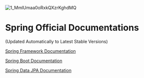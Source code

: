 ![1_MmlUmaa0oRxkQXzrKghdMQ](https://github.com/vishalsingh2972/Spring-Framework/assets/106817047/b4210002-a4b9-434e-b606-f897f337faf6)

# Spring Official Documentations 
 (Updated Automatically to Latest Stable Versions)

[Spring Framework Documentation](https://docs.spring.io/spring-framework/docs/current/reference/html/)

[Spring Boot Documentation](https://docs.spring.io/spring-boot/docs/current/reference/html/)

[Spring Data JPA Documentation](https://docs.spring.io/spring-data/jpa/docs/current/reference/html/)
